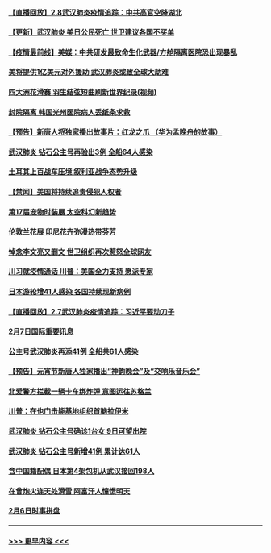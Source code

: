 #### [【直播回放】2.8武汉肺炎疫情追踪：中共高官空降湖北](../pages/prog202/a102772618.md?t=02090011) 
#### [【更新】武汉肺炎 美日公民死亡 世卫建议各国不买单](../pages/prog202/a102770740.md?t=02090011) 
#### [【疫情最前线】美媒：中共研发最致命生化武器/方舱隔离医院恐出现暴乱](../pages/prog202/a102772439.md?t=02090011) 
#### [美将提供1亿美元对外援助 武汉肺炎或致全球大劫难](../pages/prog202/a102772361.md?t=02090011) 
#### [四大洲花滑赛 羽生结弦短曲刷新世界纪录(视频)](../pages/prog202/a102772341.md?t=02090011) 
#### [封院隔离 韩国光州医院病人丢纸条求救](../pages/prog202/a102772282.md?t=02090011) 
#### [【预告】新唐人将独家播出故事片：红龙之爪 （华为孟晚舟的故事）](../pages/prog202/a102767728.md?t=02090011) 
#### [武汉肺炎 钻石公主号再验出3例 全船64人感染](../pages/prog202/a102771726.md?t=02090011) 
#### [土耳其上百战车压境 叙利亚战争态势升级](../pages/prog202/a102772132.md?t=02090011) 
#### [【禁闻】美国将持续追责侵犯人权者](../pages/prog202/a102772042.md?t=02090011) 
#### [第17届宠物时装展 太空科幻新趋势](../pages/prog202/a102772033.md?t=02090011) 
#### [伦敦兰花展 印尼花卉弥漫热带芬芳](../pages/prog202/a102772026.md?t=02090011) 
#### [悼念李文亮又删文 世卫组织再次惹怒全球网友](../pages/prog202/a102771968.md?t=02090011) 
#### [川习就疫情通话 川普：美国全力支持 愿派专家](../pages/prog202/a102771930.md?t=02090011) 
#### [日本游轮增41人感染 各国持续现新病例](../pages/prog202/a102771912.md?t=02090011) 
#### [【直播回放】2.7武汉肺炎疫情追踪：习近平要动刀子](../pages/prog202/a102771649.md?t=02090011) 
#### [2月7日国际重要讯息](../pages/prog202/a102771747.md?t=02090011) 
#### [公主号武汉肺炎再添41例 全船共61人感染](../pages/prog202/a102771703.md?t=02090011) 
#### [【预告】元宵节新唐人独家播出“神韵晚会”及“交响乐音乐会”](../pages/prog202/a102767674.md?t=02090011) 
#### [北爱警方拦截一辆卡车绑炸弹 意图运往苏格兰](../pages/prog202/a102771609.md?t=02090011) 
#### [川普：在也门击毙基地组织首脑拉伊米](../pages/prog202/a102771528.md?t=02090011) 
#### [武汉肺炎 钻石公主号确诊1台女 9日可望出院](../pages/prog202/a102771518.md?t=02090011) 
#### [武汉肺炎 钻石公主号新增41例 累计达61人](../pages/prog202/a102771486.md?t=02090011) 
#### [含中国籍配偶 日本第4架包机从武汉接回198人](../pages/prog202/a102771472.md?t=02090011) 
#### [在曾炮火连天处滑雪 阿富汗人憧憬明天](../pages/prog202/a102771290.md?t=02090011) 
#### [2月6日时事拼盘](../pages/prog202/a102771225.md?t=02090011) 

----
#### [ >>> 更早内容 <<< ](../indexes/prog202-earlier.md)

